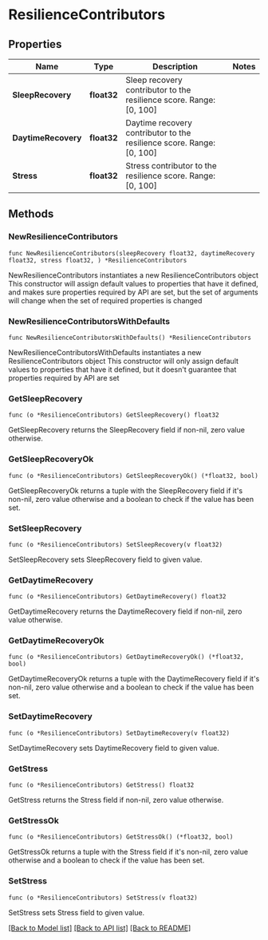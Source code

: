 # ResilienceContributors

## Properties

Name | Type | Description | Notes
------------ | ------------- | ------------- | -------------
**SleepRecovery** | **float32** | Sleep recovery contributor to the resilience score. Range: [0, 100] | 
**DaytimeRecovery** | **float32** | Daytime recovery contributor to the resilience score. Range: [0, 100] | 
**Stress** | **float32** | Stress contributor to the resilience score. Range: [0, 100] | 

## Methods

### NewResilienceContributors

`func NewResilienceContributors(sleepRecovery float32, daytimeRecovery float32, stress float32, ) *ResilienceContributors`

NewResilienceContributors instantiates a new ResilienceContributors object
This constructor will assign default values to properties that have it defined,
and makes sure properties required by API are set, but the set of arguments
will change when the set of required properties is changed

### NewResilienceContributorsWithDefaults

`func NewResilienceContributorsWithDefaults() *ResilienceContributors`

NewResilienceContributorsWithDefaults instantiates a new ResilienceContributors object
This constructor will only assign default values to properties that have it defined,
but it doesn't guarantee that properties required by API are set

### GetSleepRecovery

`func (o *ResilienceContributors) GetSleepRecovery() float32`

GetSleepRecovery returns the SleepRecovery field if non-nil, zero value otherwise.

### GetSleepRecoveryOk

`func (o *ResilienceContributors) GetSleepRecoveryOk() (*float32, bool)`

GetSleepRecoveryOk returns a tuple with the SleepRecovery field if it's non-nil, zero value otherwise
and a boolean to check if the value has been set.

### SetSleepRecovery

`func (o *ResilienceContributors) SetSleepRecovery(v float32)`

SetSleepRecovery sets SleepRecovery field to given value.


### GetDaytimeRecovery

`func (o *ResilienceContributors) GetDaytimeRecovery() float32`

GetDaytimeRecovery returns the DaytimeRecovery field if non-nil, zero value otherwise.

### GetDaytimeRecoveryOk

`func (o *ResilienceContributors) GetDaytimeRecoveryOk() (*float32, bool)`

GetDaytimeRecoveryOk returns a tuple with the DaytimeRecovery field if it's non-nil, zero value otherwise
and a boolean to check if the value has been set.

### SetDaytimeRecovery

`func (o *ResilienceContributors) SetDaytimeRecovery(v float32)`

SetDaytimeRecovery sets DaytimeRecovery field to given value.


### GetStress

`func (o *ResilienceContributors) GetStress() float32`

GetStress returns the Stress field if non-nil, zero value otherwise.

### GetStressOk

`func (o *ResilienceContributors) GetStressOk() (*float32, bool)`

GetStressOk returns a tuple with the Stress field if it's non-nil, zero value otherwise
and a boolean to check if the value has been set.

### SetStress

`func (o *ResilienceContributors) SetStress(v float32)`

SetStress sets Stress field to given value.



[[Back to Model list]](../README.md#documentation-for-models) [[Back to API list]](../README.md#documentation-for-api-endpoints) [[Back to README]](../README.md)


